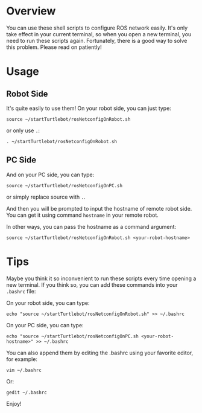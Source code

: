 # Overview

You can use these shell scripts to configure ROS network easily. It's only take effect in your current terminal, so when you open a new terminal, you need to run these scripts again. Fortunately, there is a good way to solve this problem. Please read on patiently!

# Usage

## Robot Side

It's quite easily to use them! On your robot side, you can just type:

```
source ~/startTurtlebot/rosNetconfigOnRobot.sh
```
or only use `.`:

```
. ~/startTurtlebot/rosNetconfigOnRobot.sh
```

## PC Side

And on your PC side, you can type:

```
source ~/startTurtlebot/rosNetconfigOnPC.sh
```
or simply replace source with `.`.

And then you will be prompted to input the hostname of remote robot side. You can get it using command `hostname` in your remote robot.

In other ways, you can pass the hostname as a command argument:

```
source ~/startTurtlebot/rosNetconfigOnRobot.sh <your-robot-hostname>
```

# Tips 

Maybe you think it so inconvenient to run these scripts every time opening a new terminal. If you think so, you can add these commands into your `.bashrc` file:


On your robot side, you can type:

```
echo "source ~/startTurtlebot/rosNetconfigOnRobot.sh" >> ~/.bashrc
```

On your PC side, you can type:

```
echo "source ~/startTurtlebot/rosNetconfigOnPC.sh <your-robot-hostname>" >> ~/.bashrc
```

You can also append them by editing the .bashrc using your favorite editor, for example:

```
vim ~/.bashrc
```

Or:

```
gedit ~/.bashrc
```

Enjoy!
